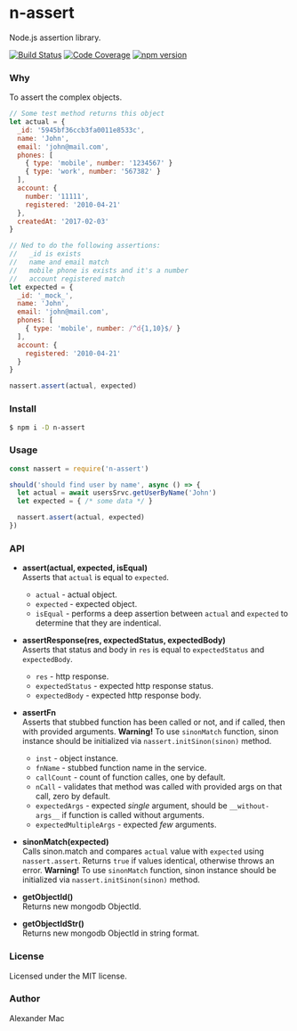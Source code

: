 # n-assert
Node.js assertion library.

[![Build Status](https://github.com/AlexanderMac/n-assert/workflows/CI/badge.svg)](https://github.com/AlexanderMac/express-starter/actions?query=workflow%3ACI)
[![Code Coverage](https://codecov.io/gh/AlexanderMac/n-assert/branch/master/graph/badge.svg)](https://codecov.io/gh/AlexanderMac/n-assert)
[![npm version](https://badge.fury.io/js/n-assert.svg)](https://badge.fury.io/js/n-assert)

### Why
To assert the complex objects.

```js
// Some test method returns this object
let actual = {
  _id: '5945bf36ccb3fa0011e8533c',
  name: 'John',
  email: 'john@mail.com',
  phones: [
    { type: 'mobile', number: '1234567' }
    { type: 'work', number: '567382' }
  ],
  account: {
    number: '11111',
    registered: '2010-04-21'
  },
  createdAt: '2017-02-03'
}

// Ned to do the following assertions:
//   _id is exists
//   name and email match
//   mobile phone is exists and it's a number
//   account registered match
let expected = {
  _id: '_mock_',
  name: 'John',
  email: 'john@mail.com',
  phones: [
    { type: 'mobile', number: /^d{1,10}$/ }
  ],
  account: {
    registered: '2010-04-21'
  }
}

nassert.assert(actual, expected)
```

### Install
```bash
$ npm i -D n-assert
```

### Usage
```js
const nassert = require('n-assert')

should('should find user by name', async () => {
  let actual = await usersSrvc.getUserByName('John')
  let expected = { /* some data */ }

  nassert.assert(actual, expected)
})
```

### API
- **assert(actual, expected, isEqual)**<br>
Asserts that `actual` is equal to `expected`.

  - `actual` - actual object.
  - `expected` - expected object.
  - `isEqual` - performs a deep assertion between `actual` and `expected` to determine that they are indentical. 

- **assertResponse(res, expectedStatus, expectedBody)**<br>
Asserts that status and body in `res` is equal to `expectedStatus` and `expectedBody`.

  - `res` - http response.
  - `expectedStatus` - expected http response status.
  - `expectedBody` - expected http response body.

- **assertFn**<br>
Asserts that stubbed function has been called or not, and if called, then with provided arguments. **Warning!** To use `sinonMatch` function, sinon instance should be initialized via `nassert.initSinon(sinon)` method.

  - `inst` - object instance.
  - `fnName` - stubbed function name in the service.
  - `callCount` - count of function calles, one by default.
  - `nCall` - validates that method was called with provided args on that call, zero by default.
  - `expectedArgs` - expected _single_ argument, should be `__without-args__` if function is called without arguments.
  - `expectedMultipleArgs` - expected _few_ arguments.

- **sinonMatch(expected)**<br>
Calls sinon.match and compares `actual` value with `expected` using `nassert.assert`. Returns `true` if values identical, otherwise throws an error. **Warning!** To use `sinonMatch` function, sinon instance should be initialized via `nassert.initSinon(sinon)` method.

- **getObjectId()**<br>
Returns new mongodb ObjectId.

- **getObjectIdStr()**<br>
Returns new mongodb ObjectId in string format.

### License
Licensed under the MIT license.

### Author
Alexander Mac

